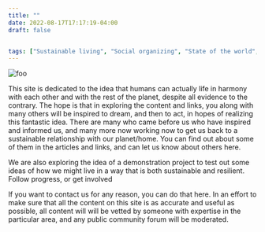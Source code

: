 ```yaml
---
title: ""
date: 2022-08-17T17:17:19-04:00
draft: false


tags: ["Sustainable living", "Social organizing", "State of the world", "Public policy", "Other Organizations", "Inspirational"]
---
```



![foo](/img/boat.jpeg?width=100px&height=200px) 

This site is dedicated to the idea that humans can actually life in harmony with each other and with the rest of the planet, despite all evidence to the contrary.
The hope is that in exploring the content and links, you along with many others will be inspired to dream, and then to act, in hopes of realizing this fantastic idea.
There are many who came before us who have inspired and informed us, and many more now working now to get us back to a sustainable relationship with our planet/home. You can find out about some of them in the articles and links, and can let us know about others here.

We are also exploring the idea of a demonstration project to test out some ideas of how we might live in a way that is both sustainable and resilient.
Follow progress, or get involved

If you want to contact us for any reason, you can do that here.
In an effort to make sure that all the content on this site is as accurate and useful as possible, all content will will be vetted by someone with expertise in the particular area, and any public community forum will be moderated.
